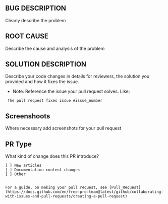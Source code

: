 ## BUG DESCRIPTION
Clearly describe the problem

## ROOT CAUSE
Describe the cause and analysis of the problem

## SOLUTION DESCRIPTION
Describe your code changes in details for reviewers, the solution you provided and how it fixes the issue.
- Note: Reference the issue your pull request solves. 
Like;
```
 The pull request fixes issue #issue_number
```
## Screenshoots
Where necessary add screenshots for your pull request

## PR Type
What kind of change does this PR introduce?
```
[ ] New articles
[ ] Documentation content changes
[ ] Other


For a guide, on making your pull request, see [Pull_Request](https://docs.github.com/en/free-pro-team@latest/github/collaborating-with-issues-and-pull-requests/creating-a-pull-request)
